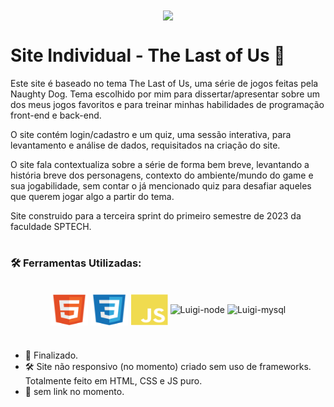 <div align="center">
   <img align="center" src="https://images.hdqwalls.com/download/ellie-the-last-of-us-4k-yl-2560x1080.jpg" width="1000px">
</div>

# Site Individual - The Last of Us 🐾

Este site é baseado no tema The Last of Us, uma série de jogos feitas pela Naughty Dog. Tema escolhido por mim para dissertar/apresentar sobre um dos meus jogos favoritos e para treinar minhas habilidades de programação front-end e back-end.

O site contém login/cadastro e um quiz, uma sessão interativa, para levantamento e análise de dados, requisitados na criação do site.

O site fala contextualiza sobre a série de forma bem breve, levantando a história breve dos personagens, contexto do ambiente/mundo do game e sua jogabilidade, sem contar o já mencionado quiz para desafiar aqueles que querem jogar algo a partir do tema.

Site construido para a terceira sprint do primeiro semestre de 2023 da faculdade SPTECH.

#

### 🛠 Ferramentas Utilizadas:
<br>

<div align="center">
   <img align="center" alt="Luigi-HTML" height="50" width="60" src="https://raw.githubusercontent.com/devicons/devicon/master/icons/html5/html5-original.svg">
  <img align="center" alt="Luigi-CSS" height="50" width="60" src="https://raw.githubusercontent.com/devicons/devicon/master/icons/css3/css3-original.svg">
  <img align="center" alt="Luigi-Js" height="50" width="60" src="https://raw.githubusercontent.com/devicons/devicon/master/icons/javascript/javascript-plain.svg">
  <img align="center" alt="Luigi-node" height="50" width="60" src="https://cdn.jsdelivr.net/gh/devicons/devicon/icons/nodejs/nodejs-original.svg" />
  <img align="center" alt="Luigi-mysql" height="50" width="60" src="https://cdn.jsdelivr.net/gh/devicons/devicon/icons/mysql/mysql-original.svg">
</div>

#

- 📌 Finalizado.
- 🛠 Site não responsivo (no momento) criado sem uso de frameworks. Totalmente feito em HTML, CSS e JS puro.
- 🔗 sem link no momento.
